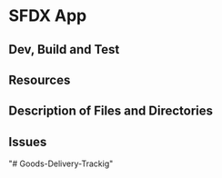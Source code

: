 # SFDX App

## Dev, Build and Test

## Resources

## Description of Files and Directories

## Issues
"# Goods-Delivery-Trackig" 
